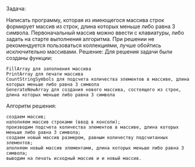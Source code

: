 Задача:

Написать программу, которая из имеющегося массива строк формирует массив из строк, длина которых меньше либо равна 3 символа. Первоначальный массив можно ввести с клавиатуры, либо задать на старте выполнения алгоритма. При решении не рекомендуется пользоваться коллекциями, лучше обойтись исключительно массивами.
Решение:
Для решения задачи были созданы функции:

    FillArray для заполнения массива
    PrintArray для печати массива
    CountStringSymbols для подсчета количества элементов в массиве, длина которых меньше либо равна 3 символа
    GenerateNewArray для создания нового массива, состоящего из строк, длина которых меньше либо равна 3 символа

Алгоритм решения:

    создаем массив;
    наполняем массив строками (ввод в консоли);
    производим подсчета количества элементов в массиве, длина которых меньше либо равна 3 символа;
    создаем новый массив размером, равным количеству подсчитанных элементов;
    аполняем новый массив элементами, длина которых меньше либо равна 3 символа;
    выводим на печать исходный массив и и новый массив.
